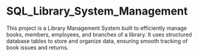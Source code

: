 # SQL_Library_System_Management
This project is a Library Management System built to efficiently manage books, members, employees, and branches of a library. It uses structured database tables to store and organize data, ensuring smooth tracking of book issues and returns.

